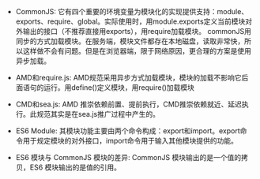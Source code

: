 - CommonJS: 它有四个重要的环境变量为模块化的实现提供支持：module、exports、require、global。实际使用时，用module.exports定义当前模块对外输出的接口（不推荐直接用exports），用require加载模块。 commonJS用同步的方式加载模块。在服务端，模块文件都存在本地磁盘，读取非常快，所以这样做不会有问题。但是在浏览器端，限于网络原因，更合理的方案是使用异步加载。
- AMD和require.js: AMD规范采用异步方式加载模块，模块的加载不影响它后面语句的运行。用define()定义模块，用require()加载模块

- CMD和sea.js: AMD 推崇依赖前置、提前执行，CMD推崇依赖就近、延迟执行。此规范其实是在sea.js推广过程中产生的。

- ES6 Module: 其模块功能主要由两个命令构成：export和import。export命令用于规定模块的对外接口，import命令用于输入其他模块提供的功能。

- ES6 模块与 CommonJS 模块的差异:  CommonJS 模块输出的是一个值的拷贝，ES6 模块输出的是值的引用。
